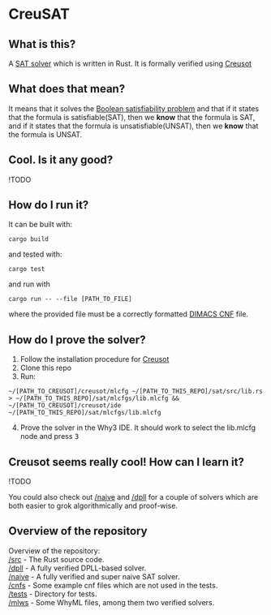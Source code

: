 # CreuSAT

## What is this?

A [SAT solver](https://en.wikipedia.org/wiki/SAT_solver) which is written in Rust.
It is formally verified using [Creusot](https://github.com/xldenis/creusot)

## What does that mean?

It means that it solves the [Boolean satisfiability problem](https://en.wikipedia.org/wiki/Boolean_satisfiability_problem) and
that if it states that the formula is satisfiable(SAT), then we **know** that the formula is SAT, and if it states that the formula
is unsatisfiable(UNSAT), then we **know** that the formula is UNSAT.

## Cool. Is it any good?

!TODO

## How do I run it?

It can be built with:
```
cargo build
```
and tested with:
```
cargo test
```
and run with
```
cargo run -- --file [PATH_TO_FILE]
```
where the provided file must be a correctly formatted [DIMACS CNF](https://people.sc.fsu.edu/~jburkardt/data/cnf/cnf.html) file.

## How do I prove the solver?

1. Follow the installation procedure for [Creusot](https://github.com/xldenis/creusot#installing)
2. Clone this repo
3. Run:
```
~/[PATH_TO_CREUSOT]/creusot/mlcfg ~/[PATH_TO_THIS_REPO]/sat/src/lib.rs > ~/[PATH_TO_THIS_REPO]/sat/mlcfgs/lib.mlcfg && ~/[PATH_TO_CREUSOT]/creusot/ide ~/[PATH_TO_THIS_REPO]/sat/mlcfgs/lib.mlcfg
```
4. Prove the solver in the Why3 IDE. It should work to select the lib.mlcfg node and press <kbd>3</kbd>

## Creusot seems really cool! How can I learn it?

!TODO

You could also check out [/naive](/naive/) and [/dpll](/dpll/) for a couple of solvers
which are both easier to grok algorithmically and proof-wise.



## Overview of the repository

Overview of the repository: \
[/src](/src/) - The Rust source code. \
[/dpll](/dpll/) - A fully verified DPLL-based solver. \
[/naive](/naive/) - A fully verified and super naive SAT solver. \
[/cnfs](/cnfs/) - Some example cnf files which are not used in the tests. \
[/tests](/tests/) - Directory for tests. \
[/mlws](/mlws/) - Some WhyML files, among them two verified solvers.
